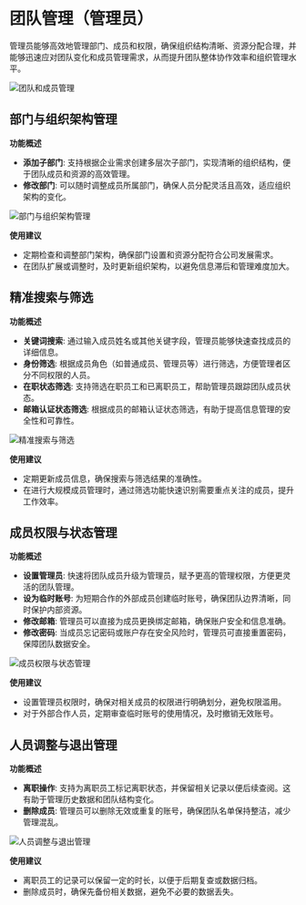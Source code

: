 # 团队管理（管理员）

管理员能够高效地管理部门、成员和权限，确保组织结构清晰、资源分配合理，并能够迅速应对团队变化和成员管理需求，从而提升团队整体协作效率和组织管理水平。

![团队和成员管理](/images/zh/team_mana_1.png)

## 部门与组织架构管理

**功能概述**
- **添加子部门**: 支持根据企业需求创建多层次子部门，实现清晰的组织结构，便于团队成员和资源的高效管理。
- **修改部门**: 可以随时调整成员所属部门，确保人员分配灵活且高效，适应组织架构的变化。

![部门与组织架构管理](/images/zh/team_mana_2.png)

**使用建议**
- 定期检查和调整部门架构，确保部门设置和资源分配符合公司发展需求。
- 在团队扩展或调整时，及时更新组织架构，以避免信息滞后和管理难度加大。


## 精准搜索与筛选

**功能概述**
- **关键词搜索**: 通过输入成员姓名或其他关键字段，管理员能够快速查找成员的详细信息。
- **身份筛选**: 根据成员角色（如普通成员、管理员等）进行筛选，方便管理者区分不同权限的人员。
- **在职状态筛选**: 支持筛选在职员工和已离职员工，帮助管理员跟踪团队成员状态。
- **邮箱认证状态筛选**: 根据成员的邮箱认证状态筛选，有助于提高信息管理的安全性和可靠性。

![精准搜索与筛选](/images/zh/team_mana_3.png)

**使用建议**
- 定期更新成员信息，确保搜索与筛选结果的准确性。
- 在进行大规模成员管理时，通过筛选功能快速识别需要重点关注的成员，提升工作效率。


## **成员权限与状态管理**

**功能概述**
- **设置管理员**: 快速将团队成员升级为管理员，赋予更高的管理权限，方便更灵活的团队管理。
- **设为临时账号**: 为短期合作的外部成员创建临时账号，确保团队边界清晰，同时保护内部资源。
- **修改邮箱**: 管理员可以直接为成员更换绑定邮箱，确保账户安全和信息准确。
- **修改密码**: 当成员忘记密码或账户存在安全风险时，管理员可直接重置密码，保障团队数据安全。

![成员权限与状态管理](/images/zh/team_mana_4.png)

**使用建议**
- 设置管理员权限时，确保对相关成员的权限进行明确划分，避免权限滥用。
- 对于外部合作人员，定期审查临时账号的使用情况，及时撤销无效账号。


## 人员调整与退出管理

**功能概述**
- **离职操作**: 支持为离职员工标记离职状态，并保留相关记录以便后续查阅。这有助于管理历史数据和团队结构变化。
- **删除成员**: 管理员可以删除无效或重复的账号，确保团队名单保持整洁，减少管理混乱。

![人员调整与退出管理](/images/zh/team_mana_5.png)

**使用建议**
- 离职员工的记录可以保留一定的时长，以便于后期复查或数据归档。
- 删除成员时，确保先备份相关数据，避免不必要的数据丢失。